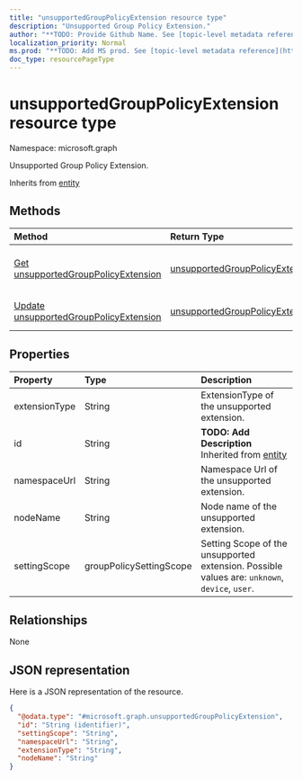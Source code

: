 ```yaml
---
title: "unsupportedGroupPolicyExtension resource type"
description: "Unsupported Group Policy Extension."
author: "**TODO: Provide Github Name. See [topic-level metadata reference](https://msgo.azurewebsites.net/add/document/guidelines/metadata.html#topic-level-metadata)**"
localization_priority: Normal
ms.prod: "**TODO: Add MS prod. See [topic-level metadata reference](https://msgo.azurewebsites.net/add/document/guidelines/metadata.html#topic-level-metadata)**"
doc_type: resourcePageType
---
```


# unsupportedGroupPolicyExtension resource type


Namespace: microsoft.graph

Unsupported Group Policy Extension.


Inherits from [entity](../resources/entity.md)

## Methods
|Method|Return Type|Description|
|:---|:---|:---|
|[Get unsupportedGroupPolicyExtension](../api/unsupportedgrouppolicyextension-get.md)|[unsupportedGroupPolicyExtension](../resources/unsupportedgrouppolicyextension.md)|Read the properties and relationships of an [unsupportedGroupPolicyExtension](../resources/unsupportedgrouppolicyextension.md) object.|
|[Update unsupportedGroupPolicyExtension](../api/unsupportedgrouppolicyextension-update.md)|[unsupportedGroupPolicyExtension](../resources/unsupportedgrouppolicyextension.md)|Update the properties of an [unsupportedGroupPolicyExtension](../resources/unsupportedgrouppolicyextension.md) object.|

## Properties
|Property|Type|Description|
|:---|:---|:---|
|extensionType|String|ExtensionType of the unsupported extension.|
|id|String|**TODO: Add Description** Inherited from [entity](../resources/entity.md)|
|namespaceUrl|String|Namespace Url of the unsupported extension.|
|nodeName|String|Node name of the unsupported extension.|
|settingScope|groupPolicySettingScope|Setting Scope of the unsupported extension. Possible values are: `unknown`, `device`, `user`.|

## Relationships
None

## JSON representation
Here is a JSON representation of the resource.
<!-- {
  "blockType": "resource",
  "keyProperty": "id",
  "@odata.type": "microsoft.graph.unsupportedGroupPolicyExtension",
  "baseType": "microsoft.graph.entity",
  "openType": false
}
-->
``` json
{
  "@odata.type": "#microsoft.graph.unsupportedGroupPolicyExtension",
  "id": "String (identifier)",
  "settingScope": "String",
  "namespaceUrl": "String",
  "extensionType": "String",
  "nodeName": "String"
}
```

